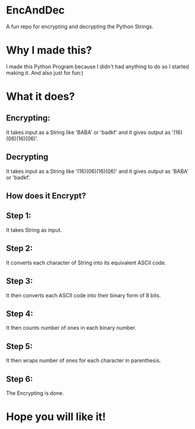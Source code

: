 # EncAndDec
A fun repo for encrypting and decrypting the Python Strings.

# Why I made this?
I made this Python Program because I didn't had anything to do so I started making it. And also just for fun:)

# What it does?

## Encrypting:
It takes input as a String like 'BABA' or 'badkf' and it gives output as '(16)(06)(16)(06)'.

## Decrypting
It takes input as a String like '(16)(06)(16)(06)' and it gives output as 'BABA' or 'badkf'.

## How does it Encrypt?

## Step 1:
It takes String as input.

## Step 2:
It converts each character of String into its equivalent ASCII code.

## Step 3:
It then converts each ASCII code into their binary form of 8 bits.

## Step 4:
It then counts number of ones in each binary number.

## Step 5:
It then wraps number of ones for each character in parenthesis.

## Step 6:
The Encrypting is done.


# Hope you will like it!
